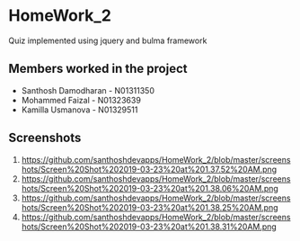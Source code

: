 # HomeWork_2
Quiz implemented using jquery and bulma framework 

## Members worked in the project

- Santhosh Damodharan  - N01311350
- Mohammed Faizal - N01323639
- Kamilla Usmanova - N01329511


## Screenshots 
1. https://github.com/santhoshdevapps/HomeWork_2/blob/master/screenshots/Screen%20Shot%202019-03-23%20at%201.37.52%20AM.png
2. https://github.com/santhoshdevapps/HomeWork_2/blob/master/screenshots/Screen%20Shot%202019-03-23%20at%201.38.06%20AM.png
3. https://github.com/santhoshdevapps/HomeWork_2/blob/master/screenshots/Screen%20Shot%202019-03-23%20at%201.38.25%20AM.png
4. https://github.com/santhoshdevapps/HomeWork_2/blob/master/screenshots/Screen%20Shot%202019-03-23%20at%201.38.31%20AM.png
